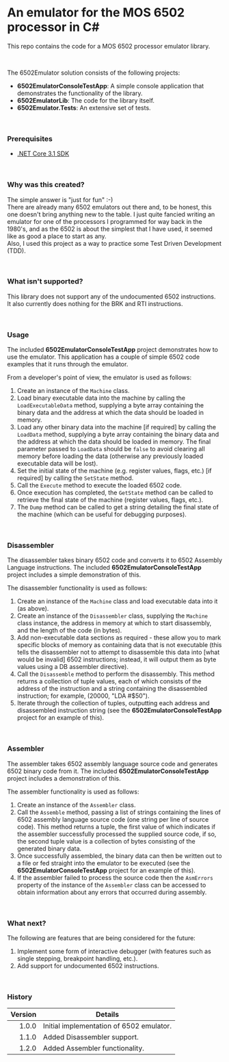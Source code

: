 # An emulator for the MOS 6502 processor in C# #

This repo contains the code for a MOS 6502 processor emulator library.

<br>

The 6502Emulator solution consists of the following projects:

- **6502EmulatorConsoleTestApp**: A simple console application that demonstrates the functionality of the library.
- **6502EmulatorLib**: The code for the library itself.
- **6502Emulator.Tests**: An extensive set of tests.

<br>

### Prerequisites

- [.NET Core 3.1 SDK](https://www.microsoft.com/net/download/core)
  
<br>

### Why was this created?

The simple answer is "just for fun" :-)  
There are already many 6502 emulators out there and, to be honest, this one doesn't bring anything new to the table. I just quite fancied writing an emulator for one of the processors I programmed for way back in the 1980's, and as the 6502 is about the simplest that I have used, it seemed like as good a place to start as any.  
Also, I used this project as a way to practice some Test Driven Development (TDD).
  
<br>

### What isn't supported?

This library does not support any of the undocumented 6502 instructions.  
It also currently does nothing for the BRK and RTI instructions.  
  
<br>

### Usage

The included **6502EmulatorConsoleTestApp** project demonstrates how to use the emulator. This application has a couple of simple 6502 code examples that it runs through the emulator.

From a developer's point of view, the emulator is used as follows:
1. Create an instance of the `Machine` class.
2. Load binary executable data into the machine by calling the `LoadExecutableData` method, supplying a byte array containing the binary data and the address at which the data should be loaded in memory.
3. Load any other binary data into the machine [if required] by calling the `LoadData` method, supplying a byte array containing the binary data and the address at which the data should be loaded in memory. The final parameter passed to `LoadData` should be `false` to avoid clearing all memory before loading the data (otherwise any previously loaded executable data will be lost).
4. Set the initial state of the machine (e.g. register values, flags, etc.) [if required] by calling the `SetState` method.
5. Call the `Execute` method to execute the loaded 6502 code.
6. Once execution has completed, the `GetState` method can be called to retrieve the final state of the machine (register values, flags, etc.).
7. The `Dump` method can be called to get a string detailing the final state of the machine (which can be useful for debugging purposes).

<br>

### Disassembler

The disassembler takes binary 6502 code and converts it to 6502 Assembly Language instructions. The included **6502EmulatorConsoleTestApp** project includes a simple demonstration of this.  

The disassembler functionality is used as follows:  
1. Create an instance of the `Machine` class and load executable data into it (as above).  
2. Create an instance of the `Disassembler` class, supplying the `Machine` class instance, the address in memory at which to start disassembly, and the length of the code (in bytes).  
3. Add non-executable data sections as required - these allow you to mark specific blocks of memory as containing data that is not executable (this tells the disassembler not to attempt to disassemble this data into [what would be invalid] 6502 instructions; instead, it will output them as byte values using a DB assembler directive).  
4. Call the `Disassemble` method to perform the disassembly. This method returns a collection of tuple values, each of which consists of the address of the instruction and a string containing the disassembled instruction; for example, (20000, "LDA #$50").  
5. Iterate through the collection of tuples, outputting each address and disassembled instruction string (see the **6502EmulatorConsoleTestApp** project for an example of this).

<br>


### Assembler

The assembler takes 6502 assembly language source code and generates 6502 binary code from it. The included **6502EmulatorConsoleTestApp** project includes a demonstration of this.  

The assembler functionality is used as follows:  
1. Create an instance of the `Assembler` class.  
2. Call the `Assemble` method, passing a list of strings containing the lines of 6502 assembly language source code (one string per line of source code). This method returns a tuple, the first value of which indicates if the assembler successfully processed the supplied source code, if so, the second tuple value is a collection of bytes consisting of the generated binary data.  
3. Once successfully assembled, the binary data can then be written out to a file or fed straight into the emulator to be executed (see the **6502EmulatorConsoleTestApp** project for an example of this).
4. If the assembler failed to process the source code then the `AsmErrors` property of the instance of the `Assembler` class can be accessed to obtain information about any errors that occurred during assembly.
  
<br>

### What next?

The following are features that are being considered for the future:  
1. Implement some form of interactive debugger (with features such as single stepping, breakpoint handling, etc.).
2. Add support for undocumented 6502 instructions.


<br>

### History

| Version | Details
|---:| ---
| 1.0.0 | Initial implementation of 6502 emulator.
| 1.1.0 | Added Disassembler support.
| 1.2.0 | Added Assembler functionality.


